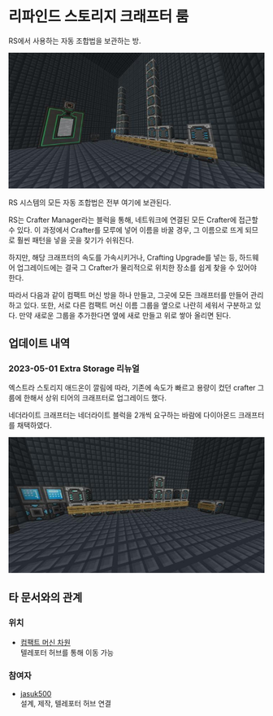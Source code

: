 # 리파인드 스토리지 크래프터 룸

RS에서 사용하는 자동 조합법을 보관하는 방.

![asdf](../../asset/systems/rs_crafters/main.jpg)

RS 시스템의  모든 자동 조합법은 전부 여기에 보관된다.

RS는 Crafter Manager라는 블럭을 통해, 네트워크에 연결된 모든 Crafter에 접근할 수 있다. 
이 과정에서 Crafter를 모루에 넣어 이름을 바꿀 경우, 그 이름으로 뜨게 되므로 훨씬 패턴을 넣을 곳을 찾기가 쉬워진다. 

하지만, 해당 크래프터의 속도를 가속시키거나, Crafting Upgrade를 넣는 등, 하드웨어 업그레이드에는 결국 그 Crafter가 물리적으로 위치한 장소를 쉽게 찾을 수 있어야 한다. 

따라서 다음과 같이 컴팩트 머신 방을 하나 만들고, 그곳에 모든 크래프터를 만들어 관리하고 있다.
또한, 서로 다른 컴팩트 머신 이름 그룹을 옆으로 나란히 세워서 구분하고 있다. 
만약 새로운 그룹을 추가한다면 옆에 새로 만들고 위로 쌓아 올리면 된다.

## 업데이트 내역
### 2023-05-01 Extra Storage 리뉴얼

엑스트라 스토리지 애드온이 깔림에 따라, 기존에 속도가 빠르고 용량이 컸던 crafter 그룹에 한해서 상위 티어의 크래프터로 업그레이드 했다.

네더라이트 크래프터는 네더라이트 블럭을 2개씩 요구하는 바람에 다이아몬드 크래프터를 채택하였다.

![asdf](../../asset/systems/rs_crafters/extra_storage_upgrade.jpg)

## 타 문서와의 관계
### 위치
<!-- tag_source_open:link_list:building_spot -->
- [컴팩트 머신 차원](../buildings/compact_machine_dimension.md)  
텔레포터 허브를 통해 이동 가능
<!-- tag_close -->

### 참여자
<!-- tag_source_open:link_list:member_contribute -->
- [jasuk500](../members/jasuk500.md)  
설계, 제작, 텔레포터 허브 연결
<!-- tag_close-->